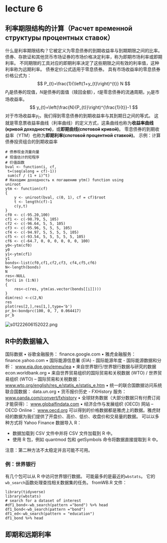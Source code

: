 # lecture 6
## 利率期限结构的计算（Расчет временной структуры процентных ставок）
什么是利率期限结构？它被定义为零息债券的到期收益率与到期期限之间的比率。
债券、存款证和其他货币市场证券的市场价格决定利率，称为即期市场利率或即期利率。
不同期限的工具对应的即期利率决定了这些期限之间有效的利率值，这种利率称为远期利率。
债券定价公式适用于零息债券。
具有市场收益率的零息债券价格公式为：
$$
P_{t}=\frac{1}{\left(1+y_{t}\right)^{t}} N
$$
$P_t$是债券的现值，$N$是债券的面值（赎回金额），$t$是零息债券的流通周期，$y_t$是市场收益率。
$$
y_{t}=\left(\frac{N}{P_{t}}\right)^{\frac{1}{t}}-1
$$
对于市场收益率$y_{t}$，我们得到零息债券的到期收益率与其到期日之间的等式。
这就是零息票收益率曲线（利率曲线）的定义方式，这条曲线也称为**收益率曲线(кривой доходности)**，或**即期曲线(спотовой кривой)**。
零息债券的到期收益率（YTM）也称为**即期利率(спотовой процентной ставкой)**。
示例：计算债券投资组合的到期收益率
```R{.line-numbers}
# 债券现金流量向量
# 现值估计的短程序
# 价值函数
bval <- function(i, cf,
 t=(seq(along = cf)-1))
 sum(cf / (1 + i)^t)
# Находим доходность к погашению ytm() function using 
uniroot
ytm <- function(cf) 
{
    y <- uniroot(bval, c(0, 1), cf = cf)$root
    t <- length(cf)-1
    c(y,t)
}
cf0 <- c(-95.20,100)
cf1 <- c(-98.79, 5, 105)
cf2 <- c(-96.64, 5, 5, 105)
cf3 <- c(-95.96, 5, 5, 5, 105)
cf4 <- c(-94.97, 5, 5, 5, 5, 105)
cf5 <- c(-93.54, 5, 5, 5, 5, 5, 105)
cf6 <- c(-64.7, 0, 0, 0, 0, 0, 0, 100)
y0<-ytm(cf0)
y0
y1<-ytm(cf1)
y1
bonds<-list(cf0,cf1,cf2,cf3, cf4,cf5,cf6)
N<-length(bonds)
N
res<-NULL
for(i in (1:N))
{
    res<-c(res, ytm(as.vector(bonds[[i]])))
}
dim(res) <-c(2,N)
res
plot(res[2,],res[1,],type='b') 
pr_b<-bondprc(100, 0, 7, 0.064417)
pr_b
```
![s01222606152022.png](img/s01222606152022.png)
## R中的数据输入
国际数据
• 谷歌金融服务：
finance.google.com
• 雅虎金融服务：
finance.yahoo.com
• 国际能源信息署 (EIA) - 国际能源年度 - 国际能源数据和分析：
www.eia.doe.gov/emeu/iea
• 来自世界银行/世界银行数据与研究的数据
econ.worldbank.org
• 来自世界贸易组织的国际贸易和关税数据
(WTO) / 世界贸易组织 (WTO) – 国际贸易和关税数据：
www.wto.org/english/res_e/statis_e/statis_e.htm
• 统一的联合国数据访问系统 联合国数据：
data.un.org
• 货币报价历史 - FXHistory 服务：
www.oanda.com/convert/fxhistory
• 全球财务数据（大部分数据只有付费订阅才能获得）：
www.globalfindata.com
• 经济合作与发展组织 (OECD) 网站 – OECD Online：
www.oecd.org
可以得到的价格数据都是雅虎上的数据。雅虎财经的数据为我们提供了开盘价、高价、低价、收盘价和交易量的数据。
可以以多种方式将 Yahoo Finance 数据导入 R：
* 数据加载到 CSV 文件中并将 CSV 文件加载到 R 中。
* 使用 R 包，例如 quantmod 包和 getSymbols 命令将数据直接提取到 R 中。

注意：第二种方法不太稳定并且可能不可用。
### 例：世界银行
有几个包可以从 R 中访问世界银行数据。
可能最多的是最近的``wbstats``。 它的``wb_search``函数处理查找相关数据集的任务。
fromWB.R 文件：
```R{.line-numbers}
library(tidyverse) 
library(wbstats)
# search for a dataset of interest
#df1_bond<-wb_search(pattern ="bond") %>% head
df1_bond<-wb_search(pattern ="bond")
df1_ed<-wb_search(pattern = "education")
df1_bond %>% head
```
## 即期和远期利率
